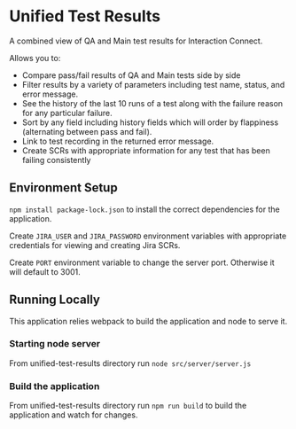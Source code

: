 # Unified Test Results

A combined view of QA and Main test results for Interaction Connect.

Allows you to:
<ul>
<li>Compare pass/fail results of QA and Main tests side by side</li>
<li>Filter results by a variety of parameters including test name, status, and error message.</li>
<li>See the history of the last 10 runs of a test along with the failure reason for any particular failure.</li>
<li>Sort by any field including history fields which will order by flappiness (alternating between pass and fail).</li>
<li>Link to test recording in the returned error message.</li>
<li>Create SCRs with appropriate information for any test that has been failing consistently</li>
</ul>

## Environment Setup

`npm install package-lock.json` to install the correct dependencies for the application.

Create `JIRA_USER` and `JIRA_PASSWORD` environment variables with appropriate credentials for viewing and creating Jira SCRs.

Create `PORT` environment variable to change the server port. Otherwise it will default to 3001.

## Running Locally

This application relies webpack to build the application and node to serve it.

### Starting node server

From unified-test-results directory run `node src/server/server.js`

### Build the application

From unified-test-results directory run `npm run build` to build the application and watch for changes.

